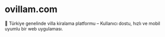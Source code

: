 # ovillam.com
🏡 Türkiye genelinde villa kiralama platformu – Kullanıcı dostu, hızlı ve mobil uyumlu bir web uygulaması.

